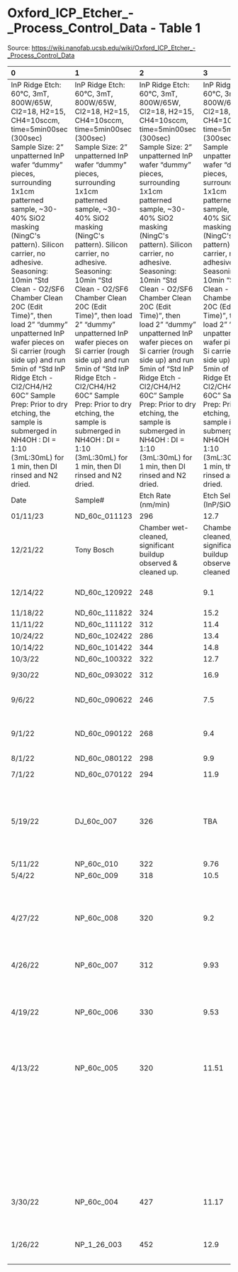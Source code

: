 # Oxford_ICP_Etcher_-_Process_Control_Data - Table 1

Source: https://wiki.nanofab.ucsb.edu/wiki/Oxford_ICP_Etcher_-_Process_Control_Data

| 0                                                                                                                                                                                                                                                                                                                                                                                                                                                                                                                                                                                                     | 1                                                                                                                                                                                                                                                                                                                                                                                                                                                                                                                                                                                                     | 2                                                                                                                                                                                                                                                                                                                                                                                                                                                                                                                                                                                                     | 3                                                                                                                                                                                                                                                                                                                                                                                                                                                                                                                                                                                                     | 4                                                                                                                                                                                                                                                                                                                                                                                                                                                                                                                                                                                                     | 5                                                                                                                                                                                                                                                                                                                                                                                                                                                                                                                                                                                                     |
|:------------------------------------------------------------------------------------------------------------------------------------------------------------------------------------------------------------------------------------------------------------------------------------------------------------------------------------------------------------------------------------------------------------------------------------------------------------------------------------------------------------------------------------------------------------------------------------------------------|:------------------------------------------------------------------------------------------------------------------------------------------------------------------------------------------------------------------------------------------------------------------------------------------------------------------------------------------------------------------------------------------------------------------------------------------------------------------------------------------------------------------------------------------------------------------------------------------------------|:------------------------------------------------------------------------------------------------------------------------------------------------------------------------------------------------------------------------------------------------------------------------------------------------------------------------------------------------------------------------------------------------------------------------------------------------------------------------------------------------------------------------------------------------------------------------------------------------------|:------------------------------------------------------------------------------------------------------------------------------------------------------------------------------------------------------------------------------------------------------------------------------------------------------------------------------------------------------------------------------------------------------------------------------------------------------------------------------------------------------------------------------------------------------------------------------------------------------|:------------------------------------------------------------------------------------------------------------------------------------------------------------------------------------------------------------------------------------------------------------------------------------------------------------------------------------------------------------------------------------------------------------------------------------------------------------------------------------------------------------------------------------------------------------------------------------------------------|:------------------------------------------------------------------------------------------------------------------------------------------------------------------------------------------------------------------------------------------------------------------------------------------------------------------------------------------------------------------------------------------------------------------------------------------------------------------------------------------------------------------------------------------------------------------------------------------------------|
| InP Ridge Etch: 60°C, 3mT, 800W/65W, Cl2=18, H2=15, CH4=10sccm, time=5min00sec (300sec) Sample Size: 2” unpatterned InP wafer “dummy” pieces, surrounding 1x1cm patterned sample, ~30-40% SiO2 masking (NingC's pattern). Silicon carrier, no adhesive. Seasoning: 10min “Std Clean - O2/SF6 Chamber Clean 20C (Edit Time)”, then load 2” “dummy” unpatterned InP wafer pieces on Si carrier (rough side up) and run 5min of “Std InP Ridge Etch - Cl2/CH4/H2 60C” Sample Prep: Prior to dry etching, the sample is submerged in NH4OH : DI = 1:10 (3mL:30mL) for 1 min, then DI rinsed and N2 dried. | InP Ridge Etch: 60°C, 3mT, 800W/65W, Cl2=18, H2=15, CH4=10sccm, time=5min00sec (300sec) Sample Size: 2” unpatterned InP wafer “dummy” pieces, surrounding 1x1cm patterned sample, ~30-40% SiO2 masking (NingC's pattern). Silicon carrier, no adhesive. Seasoning: 10min “Std Clean - O2/SF6 Chamber Clean 20C (Edit Time)”, then load 2” “dummy” unpatterned InP wafer pieces on Si carrier (rough side up) and run 5min of “Std InP Ridge Etch - Cl2/CH4/H2 60C” Sample Prep: Prior to dry etching, the sample is submerged in NH4OH : DI = 1:10 (3mL:30mL) for 1 min, then DI rinsed and N2 dried. | InP Ridge Etch: 60°C, 3mT, 800W/65W, Cl2=18, H2=15, CH4=10sccm, time=5min00sec (300sec) Sample Size: 2” unpatterned InP wafer “dummy” pieces, surrounding 1x1cm patterned sample, ~30-40% SiO2 masking (NingC's pattern). Silicon carrier, no adhesive. Seasoning: 10min “Std Clean - O2/SF6 Chamber Clean 20C (Edit Time)”, then load 2” “dummy” unpatterned InP wafer pieces on Si carrier (rough side up) and run 5min of “Std InP Ridge Etch - Cl2/CH4/H2 60C” Sample Prep: Prior to dry etching, the sample is submerged in NH4OH : DI = 1:10 (3mL:30mL) for 1 min, then DI rinsed and N2 dried. | InP Ridge Etch: 60°C, 3mT, 800W/65W, Cl2=18, H2=15, CH4=10sccm, time=5min00sec (300sec) Sample Size: 2” unpatterned InP wafer “dummy” pieces, surrounding 1x1cm patterned sample, ~30-40% SiO2 masking (NingC's pattern). Silicon carrier, no adhesive. Seasoning: 10min “Std Clean - O2/SF6 Chamber Clean 20C (Edit Time)”, then load 2” “dummy” unpatterned InP wafer pieces on Si carrier (rough side up) and run 5min of “Std InP Ridge Etch - Cl2/CH4/H2 60C” Sample Prep: Prior to dry etching, the sample is submerged in NH4OH : DI = 1:10 (3mL:30mL) for 1 min, then DI rinsed and N2 dried. | InP Ridge Etch: 60°C, 3mT, 800W/65W, Cl2=18, H2=15, CH4=10sccm, time=5min00sec (300sec) Sample Size: 2” unpatterned InP wafer “dummy” pieces, surrounding 1x1cm patterned sample, ~30-40% SiO2 masking (NingC's pattern). Silicon carrier, no adhesive. Seasoning: 10min “Std Clean - O2/SF6 Chamber Clean 20C (Edit Time)”, then load 2” “dummy” unpatterned InP wafer pieces on Si carrier (rough side up) and run 5min of “Std InP Ridge Etch - Cl2/CH4/H2 60C” Sample Prep: Prior to dry etching, the sample is submerged in NH4OH : DI = 1:10 (3mL:30mL) for 1 min, then DI rinsed and N2 dried. | InP Ridge Etch: 60°C, 3mT, 800W/65W, Cl2=18, H2=15, CH4=10sccm, time=5min00sec (300sec) Sample Size: 2” unpatterned InP wafer “dummy” pieces, surrounding 1x1cm patterned sample, ~30-40% SiO2 masking (NingC's pattern). Silicon carrier, no adhesive. Seasoning: 10min “Std Clean - O2/SF6 Chamber Clean 20C (Edit Time)”, then load 2” “dummy” unpatterned InP wafer pieces on Si carrier (rough side up) and run 5min of “Std InP Ridge Etch - Cl2/CH4/H2 60C” Sample Prep: Prior to dry etching, the sample is submerged in NH4OH : DI = 1:10 (3mL:30mL) for 1 min, then DI rinsed and N2 dried. |
| Date                                                                                                                                                                                                                                                                                                                                                                                                                                                                                                                                                                                                  | Sample#                                                                                                                                                                                                                                                                                                                                                                                                                                                                                                                                                                                               | Etch Rate (nm/min)                                                                                                                                                                                                                                                                                                                                                                                                                                                                                                                                                                                    | Etch Selectivity (InP/SiO2)                                                                                                                                                                                                                                                                                                                                                                                                                                                                                                                                                                           | Comments                                                                                                                                                                                                                                                                                                                                                                                                                                                                                                                                                                                              | SEM Images                                                                                                                                                                                                                                                                                                                                                                                                                                                                                                                                                                                            |
| 01/11/23                                                                                                                                                                                                                                                                                                                                                                                                                                                                                                                                                                                              | ND_60c_011123                                                                                                                                                                                                                                                                                                                                                                                                                                                                                                                                                                                         | 296                                                                                                                                                                                                                                                                                                                                                                                                                                                                                                                                                                                                   | 12.7                                                                                                                                                                                                                                                                                                                                                                                                                                                                                                                                                                                                  |                                                                                                                                                                                                                                                                                                                                                                                                                                                                                                                                                                                                       | [30D][CS]                                                                                                                                                                                                                                                                                                                                                                                                                                                                                                                                                                                             |
| 12/21/22                                                                                                                                                                                                                                                                                                                                                                                                                                                                                                                                                                                              | Tony Bosch                                                                                                                                                                                                                                                                                                                                                                                                                                                                                                                                                                                            | Chamber wet-cleaned, significant buildup observed & cleaned up.                                                                                                                                                                                                                                                                                                                                                                                                                                                                                                                                       | Chamber wet-cleaned, significant buildup observed & cleaned up.                                                                                                                                                                                                                                                                                                                                                                                                                                                                                                                                       | Chamber wet-cleaned, significant buildup observed & cleaned up.                                                                                                                                                                                                                                                                                                                                                                                                                                                                                                                                       | Chamber wet-cleaned, significant buildup observed & cleaned up.                                                                                                                                                                                                                                                                                                                                                                                                                                                                                                                                       |
| 12/14/22                                                                                                                                                                                                                                                                                                                                                                                                                                                                                                                                                                                              | ND_60c_120922                                                                                                                                                                                                                                                                                                                                                                                                                                                                                                                                                                                         | 248                                                                                                                                                                                                                                                                                                                                                                                                                                                                                                                                                                                                   | 9.1                                                                                                                                                                                                                                                                                                                                                                                                                                                                                                                                                                                                   | Very low etch rate and selectivity                                                                                                                                                                                                                                                                                                                                                                                                                                                                                                                                                                    | [30D][CS]                                                                                                                                                                                                                                                                                                                                                                                                                                                                                                                                                                                             |
| 11/18/22                                                                                                                                                                                                                                                                                                                                                                                                                                                                                                                                                                                              | ND_60c_111822                                                                                                                                                                                                                                                                                                                                                                                                                                                                                                                                                                                         | 324                                                                                                                                                                                                                                                                                                                                                                                                                                                                                                                                                                                                   | 15.2                                                                                                                                                                                                                                                                                                                                                                                                                                                                                                                                                                                                  |                                                                                                                                                                                                                                                                                                                                                                                                                                                                                                                                                                                                       | [30D][CS]                                                                                                                                                                                                                                                                                                                                                                                                                                                                                                                                                                                             |
| 11/11/22                                                                                                                                                                                                                                                                                                                                                                                                                                                                                                                                                                                              | ND_60c_111122                                                                                                                                                                                                                                                                                                                                                                                                                                                                                                                                                                                         | 312                                                                                                                                                                                                                                                                                                                                                                                                                                                                                                                                                                                                   | 11.4                                                                                                                                                                                                                                                                                                                                                                                                                                                                                                                                                                                                  |                                                                                                                                                                                                                                                                                                                                                                                                                                                                                                                                                                                                       | [30D] [CS]                                                                                                                                                                                                                                                                                                                                                                                                                                                                                                                                                                                            |
| 10/24/22                                                                                                                                                                                                                                                                                                                                                                                                                                                                                                                                                                                              | ND_60c_102422                                                                                                                                                                                                                                                                                                                                                                                                                                                                                                                                                                                         | 286                                                                                                                                                                                                                                                                                                                                                                                                                                                                                                                                                                                                   | 13.4                                                                                                                                                                                                                                                                                                                                                                                                                                                                                                                                                                                                  |                                                                                                                                                                                                                                                                                                                                                                                                                                                                                                                                                                                                       | [30D][CS]                                                                                                                                                                                                                                                                                                                                                                                                                                                                                                                                                                                             |
| 10/14/22                                                                                                                                                                                                                                                                                                                                                                                                                                                                                                                                                                                              | ND_60c_101422                                                                                                                                                                                                                                                                                                                                                                                                                                                                                                                                                                                         | 344                                                                                                                                                                                                                                                                                                                                                                                                                                                                                                                                                                                                   | 14.8                                                                                                                                                                                                                                                                                                                                                                                                                                                                                                                                                                                                  |                                                                                                                                                                                                                                                                                                                                                                                                                                                                                                                                                                                                       | [30D] [CS]                                                                                                                                                                                                                                                                                                                                                                                                                                                                                                                                                                                            |
| 10/3/22                                                                                                                                                                                                                                                                                                                                                                                                                                                                                                                                                                                               | ND_60c_100322                                                                                                                                                                                                                                                                                                                                                                                                                                                                                                                                                                                         | 322                                                                                                                                                                                                                                                                                                                                                                                                                                                                                                                                                                                                   | 12.7                                                                                                                                                                                                                                                                                                                                                                                                                                                                                                                                                                                                  |                                                                                                                                                                                                                                                                                                                                                                                                                                                                                                                                                                                                       | [30D] [CS]                                                                                                                                                                                                                                                                                                                                                                                                                                                                                                                                                                                            |
| 9/30/22                                                                                                                                                                                                                                                                                                                                                                                                                                                                                                                                                                                               | ND_60c_093022                                                                                                                                                                                                                                                                                                                                                                                                                                                                                                                                                                                         | 312                                                                                                                                                                                                                                                                                                                                                                                                                                                                                                                                                                                                   | 16.9                                                                                                                                                                                                                                                                                                                                                                                                                                                                                                                                                                                                  | High etch rate and selectivity                                                                                                                                                                                                                                                                                                                                                                                                                                                                                                                                                                        | [30D] [CS]                                                                                                                                                                                                                                                                                                                                                                                                                                                                                                                                                                                            |
| 9/6/22                                                                                                                                                                                                                                                                                                                                                                                                                                                                                                                                                                                                | ND_60c_090622                                                                                                                                                                                                                                                                                                                                                                                                                                                                                                                                                                                         | 246                                                                                                                                                                                                                                                                                                                                                                                                                                                                                                                                                                                                   | 7.5                                                                                                                                                                                                                                                                                                                                                                                                                                                                                                                                                                                                   | Very low etch rate and selectivity                                                                                                                                                                                                                                                                                                                                                                                                                                                                                                                                                                    | [30D] [CS]                                                                                                                                                                                                                                                                                                                                                                                                                                                                                                                                                                                            |
| 9/1/22                                                                                                                                                                                                                                                                                                                                                                                                                                                                                                                                                                                                | ND_60c_090122                                                                                                                                                                                                                                                                                                                                                                                                                                                                                                                                                                                         | 268                                                                                                                                                                                                                                                                                                                                                                                                                                                                                                                                                                                                   | 9.4                                                                                                                                                                                                                                                                                                                                                                                                                                                                                                                                                                                                   | Low Etch rate/selectivity, could be due to recent Cl2 clean                                                                                                                                                                                                                                                                                                                                                                                                                                                                                                                                           | [45D] [CS]                                                                                                                                                                                                                                                                                                                                                                                                                                                                                                                                                                                            |
| 8/1/22                                                                                                                                                                                                                                                                                                                                                                                                                                                                                                                                                                                                | ND_60c_080122                                                                                                                                                                                                                                                                                                                                                                                                                                                                                                                                                                                         | 298                                                                                                                                                                                                                                                                                                                                                                                                                                                                                                                                                                                                   | 9.9                                                                                                                                                                                                                                                                                                                                                                                                                                                                                                                                                                                                   |                                                                                                                                                                                                                                                                                                                                                                                                                                                                                                                                                                                                       | [CS] [45D]                                                                                                                                                                                                                                                                                                                                                                                                                                                                                                                                                                                            |
| 7/1/22                                                                                                                                                                                                                                                                                                                                                                                                                                                                                                                                                                                                | ND_60c_070122                                                                                                                                                                                                                                                                                                                                                                                                                                                                                                                                                                                         | 294                                                                                                                                                                                                                                                                                                                                                                                                                                                                                                                                                                                                   | 11.9                                                                                                                                                                                                                                                                                                                                                                                                                                                                                                                                                                                                  | Did not dip in NH4OH                                                                                                                                                                                                                                                                                                                                                                                                                                                                                                                                                                                  | [45D] [CS]                                                                                                                                                                                                                                                                                                                                                                                                                                                                                                                                                                                            |
| 5/19/22                                                                                                                                                                                                                                                                                                                                                                                                                                                                                                                                                                                               | DJ_60c_007                                                                                                                                                                                                                                                                                                                                                                                                                                                                                                                                                                                            | 326                                                                                                                                                                                                                                                                                                                                                                                                                                                                                                                                                                                                   | TBA                                                                                                                                                                                                                                                                                                                                                                                                                                                                                                                                                                                                   | After chamber vented, cleaned (wet + dry). Forgot NH4OH wet-etch before dry etch. ER and profile look nominal.                                                                                                                                                                                                                                                                                                                                                                                                                                                                                        | [45°1],[45°2] [XS]                                                                                                                                                                                                                                                                                                                                                                                                                                                                                                                                                                                    |
| 5/11/22                                                                                                                                                                                                                                                                                                                                                                                                                                                                                                                                                                                               | NP_60c_010                                                                                                                                                                                                                                                                                                                                                                                                                                                                                                                                                                                            | 322                                                                                                                                                                                                                                                                                                                                                                                                                                                                                                                                                                                                   | 9.76                                                                                                                                                                                                                                                                                                                                                                                                                                                                                                                                                                                                  |                                                                                                                                                                                                                                                                                                                                                                                                                                                                                                                                                                                                       | [45°] [XS]                                                                                                                                                                                                                                                                                                                                                                                                                                                                                                                                                                                            |
| 5/4/22                                                                                                                                                                                                                                                                                                                                                                                                                                                                                                                                                                                                | NP_60c_009                                                                                                                                                                                                                                                                                                                                                                                                                                                                                                                                                                                            | 318                                                                                                                                                                                                                                                                                                                                                                                                                                                                                                                                                                                                   | 10.5                                                                                                                                                                                                                                                                                                                                                                                                                                                                                                                                                                                                  |                                                                                                                                                                                                                                                                                                                                                                                                                                                                                                                                                                                                       | [45°] [XS]                                                                                                                                                                                                                                                                                                                                                                                                                                                                                                                                                                                            |
| 4/27/22                                                                                                                                                                                                                                                                                                                                                                                                                                                                                                                                                                                               | NP_60c_008                                                                                                                                                                                                                                                                                                                                                                                                                                                                                                                                                                                            | 320                                                                                                                                                                                                                                                                                                                                                                                                                                                                                                                                                                                                   | 9.2                                                                                                                                                                                                                                                                                                                                                                                                                                                                                                                                                                                                   | directly after chamber clean. Identical results to before chamber clean. Chamber appeared clean when opened.                                                                                                                                                                                                                                                                                                                                                                                                                                                                                          | [45°] [XS]                                                                                                                                                                                                                                                                                                                                                                                                                                                                                                                                                                                            |
| 4/26/22                                                                                                                                                                                                                                                                                                                                                                                                                                                                                                                                                                                               | NP_60c_007                                                                                                                                                                                                                                                                                                                                                                                                                                                                                                                                                                                            | 312                                                                                                                                                                                                                                                                                                                                                                                                                                                                                                                                                                                                   | 9.93                                                                                                                                                                                                                                                                                                                                                                                                                                                                                                                                                                                                  | day before chamber clean                                                                                                                                                                                                                                                                                                                                                                                                                                                                                                                                                                              | [45°] [XS]                                                                                                                                                                                                                                                                                                                                                                                                                                                                                                                                                                                            |
| 4/19/22                                                                                                                                                                                                                                                                                                                                                                                                                                                                                                                                                                                               | NP_60c_006                                                                                                                                                                                                                                                                                                                                                                                                                                                                                                                                                                                            | 330                                                                                                                                                                                                                                                                                                                                                                                                                                                                                                                                                                                                   | 9.53                                                                                                                                                                                                                                                                                                                                                                                                                                                                                                                                                                                                  | Chamber opened and brown gunk observed in chamber right after the etch was done. Etch rate unaffected.                                                                                                                                                                                                                                                                                                                                                                                                                                                                                                | [45°] [XS]                                                                                                                                                                                                                                                                                                                                                                                                                                                                                                                                                                                            |
| 4/13/22                                                                                                                                                                                                                                                                                                                                                                                                                                                                                                                                                                                               | NP_60c_005                                                                                                                                                                                                                                                                                                                                                                                                                                                                                                                                                                                            | 320                                                                                                                                                                                                                                                                                                                                                                                                                                                                                                                                                                                                   | 11.51                                                                                                                                                                                                                                                                                                                                                                                                                                                                                                                                                                                                 | New mask pattern with long lines to cleave through.                                                                                                                                                                                                                                                                                                                                                                                                                                                                                                                                                   | [45°] [XS]                                                                                                                                                                                                                                                                                                                                                                                                                                                                                                                                                                                            |
|                                                                                                                                                                                                                                                                                                                                                                                                                                                                                                                                                                                                       |                                                                                                                                                                                                                                                                                                                                                                                                                                                                                                                                                                                                       |                                                                                                                                                                                                                                                                                                                                                                                                                                                                                                                                                                                                       |                                                                                                                                                                                                                                                                                                                                                                                                                                                                                                                                                                                                       | ↑ Changed mask pattern going forward (~50% open area), apparent etch rate changes due to measuring different features.                                                                                                                                                                                                                                                                                                                                                                                                                                                                                |                                                                                                                                                                                                                                                                                                                                                                                                                                                                                                                                                                                                       |
| 3/30/22                                                                                                                                                                                                                                                                                                                                                                                                                                                                                                                                                                                               | NP_60c_004                                                                                                                                                                                                                                                                                                                                                                                                                                                                                                                                                                                            | 427                                                                                                                                                                                                                                                                                                                                                                                                                                                                                                                                                                                                   | 11.17                                                                                                                                                                                                                                                                                                                                                                                                                                                                                                                                                                                                 | *etched for 3min* ~30-40% SiO2 masking (NingC's pattern)                                                                                                                                                                                                                                                                                                                                                                                                                                                                                                                                              | [45°] [XS]                                                                                                                                                                                                                                                                                                                                                                                                                                                                                                                                                                                            |
| 1/26/22                                                                                                                                                                                                                                                                                                                                                                                                                                                                                                                                                                                               | NP_1_26_003                                                                                                                                                                                                                                                                                                                                                                                                                                                                                                                                                                                           | 452                                                                                                                                                                                                                                                                                                                                                                                                                                                                                                                                                                                                   | 12.9                                                                                                                                                                                                                                                                                                                                                                                                                                                                                                                                                                                                  | ~30-40% SiO2 masking (NingC's pattern)                                                                                                                                                                                                                                                                                                                                                                                                                                                                                                                                                                | [45°] [XS]                                                                                                                                                                                                                                                                                                                                                                                                                                                                                                                                                                                            |